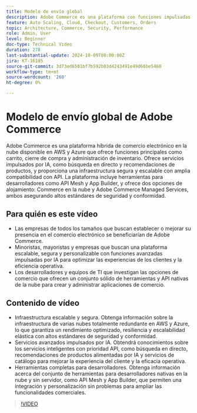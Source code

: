 ```yaml
---
title: Modelo de envío global
description: Adobe Commerce es una plataforma con funciones impulsadas por IA, API sólidas y seguridad superior, y está disponible en AWS y Azure con opciones de soporte flexibles.
feature: Auto Scaling, Cloud, Checkout, Customers, Orders
topic: Architecture, Commerce, Security, Performance
role: Admin, User
level: Beginner
doc-type: Technical Video
duration: 278
last-substantial-update: 2024-10-09T00:00:00Z
jira: KT-16185
source-git-commit: 3d73ed6501bf7b592b03d4243491e49d66be5460
workflow-type: tm+mt
source-wordcount: '260'
ht-degree: 0%

---
```



# Modelo de envío global de Adobe Commerce

Adobe Commerce es una plataforma híbrida de comercio electrónico en la nube disponible en AWS y Azure que ofrece funciones principales como carrito, cierre de compra y administración de inventario. Ofrece servicios impulsados por IA, como búsqueda en directo y recomendaciones de productos, y proporciona una infraestructura segura y escalable con amplia compatibilidad con API. La plataforma incluye herramientas para desarrolladores como API Mesh y App Builder, y ofrece dos opciones de alojamiento: Commerce en la nube y Adobe Commerce Managed Services, ambos asegurando altos estándares de seguridad y conformidad.

## Para quién es este vídeo

- Las empresas de todos los tamaños que buscan establecer o mejorar su presencia en el comercio electrónico se beneficiarían de Adobe Commerce.
- Minoristas, mayoristas y empresas que buscan una plataforma escalable, segura y personalizable con funciones avanzadas impulsadas por IA para optimizar las experiencias de los clientes y la eficiencia operativa.
- Los desarrolladores y equipos de TI que investigan las opciones de comercio que ofrecen un conjunto sólido de herramientas y API nativas de la nube para crear y administrar aplicaciones de comercio.

## Contenido de vídeo

- Infraestructura escalable y segura.  Obtenga información sobre la infraestructura de varias nubes totalmente redundante en AWS y Azure, lo que garantiza un rendimiento optimizado, resiliencia y escalabilidad elástica con altos estándares de seguridad y conformidad.
- Servicios avanzados impulsados por IA. Obtendrá conocimientos sobre los servicios inteligentes con prioridad API, como búsqueda en directo, recomendaciones de productos alimentadas por IA y servicios de catálogo para mejorar la experiencia del cliente y la eficacia operativa.
- Herramientas completas para desarrolladores. Obtenga información acerca del conjunto de herramientas para desarrolladores nativas en la nube y sin servidor, como API Mesh y App Builder, que permiten una integración y personalización sin problemas para ampliar las funcionalidades comerciales.

>[!VIDEO](https://video.tv.adobe.com/v/3433503?learn=on&captions=spa)

